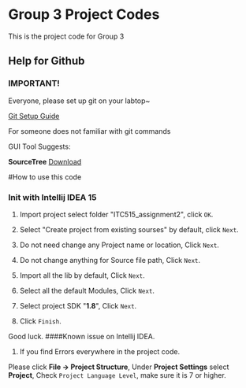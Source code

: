 # Group 3 Project Codes
This is the project code for Group 3

## Help for Github
### IMPORTANT!
Everyone, please set up git on your labtop~

[Git Setup Guide](https://help.github.com/articles/set-up-git/ "Git Setup")

For someone does not familiar with git commands

GUI Tool Suggests:

**SourceTree**  [Download](https://www.sourcetreeapp.com "SourceTree")

#How to use this code
### Init with Intellij IDEA 15
1. Import project select folder "ITC515_assignment2", click `OK`.

2. Select "Create project from existing sourses" by default, click `Next`.

3. Do not need change any Project name or location, Click `Next`.

4. Do not change anything for Source file path, Click `Next`.

5. Import all the lib by default, Click `Next`.

6. Select all the default Modules, Click `Next`.

7. Select project SDK "**1.8**", Click `Next`.

8. Click `Finish`.

Good luck.
####Known issue on Intellij IDEA.
1. If you find Errors everywhere in the project code.

Please click **File -> Project Structure**, Under **Project Settings** select **Project**,
Check `Project Language Level`, make sure it is 7 or higher.

